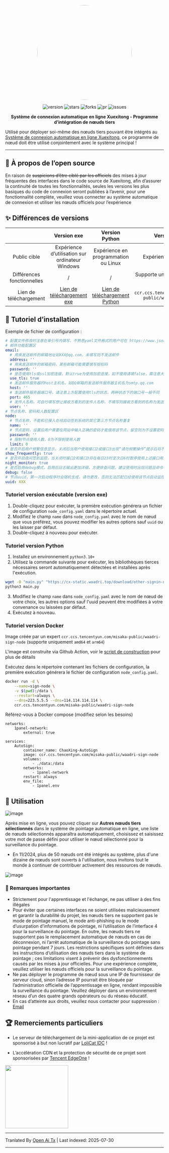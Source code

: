 <center><div align="center">

<img src="https://avatars.githubusercontent.com/u/90495619?v=4" width="300" height="300" style="border-radius: 50%"></img>

<img alt="version" src="https://img.shields.io/github/last-commit/WAADRI/ChaoXing_node_signin.svg?style=for-the-badge&label=%E6%9C%80%E5%90%8E%E6%9B%B4%E6%96%B0&logo=velog&logoColor=BE95FF&color=7B68EE"/></img>
<img alt="stars" src="https://img.shields.io/github/stars/WAADRI/ChaoXing_node_signin.svg?style=for-the-badge&label=Stars&logo=undertale&logoColor=orange&color=orange"/></img>
<img alt="forks" src="https://img.shields.io/github/forks/WAADRI/ChaoXing_node_signin.svg?style=for-the-badge&label=Forks&logo=stackshare&logoColor=f92f60&color=f92f60"/></img>
<img alt="pr" src="https://img.shields.io/github/issues-pr-closed/WAADRI/ChaoXing_node_signin.svg?style=for-the-badge&label=PR&logo=addthis&logoColor=green&color=0AC18E"/></img>
<img alt="issues" src="https://img.shields.io/github/issues/WAADRI/ChaoXing_node_signin.svg?style=for-the-badge&label=Issues&logo=openbugbounty&logoColor=e38dff&color=e38dff"/></img>

</div></center>

<div align="center" style="font-weight:bold"><b>Système de connexion automatique en ligne Xuexitong - Programme d’intégration de nœuds tiers</b></div> 


Utilisé pour déployer soi-même des nœuds tiers pouvant être intégrés au [Système de connexion automatique en ligne Xuexitong](https://cx.waadri.top/login), ce programme de nœud doit être utilisé conjointement avec le système principal !

---


## 🎃 À propos de l’open source
En raison de ~~suspicions d’être ciblé par les officiels~~ des mises à jour fréquentes des interfaces dans le code source de Xuexitong, afin d’assurer la continuité de toutes les fonctionnalités, seules les versions les plus basiques du code de connexion seront publiées à l’avenir, pour une fonctionnalité complète, veuillez vous connecter au système automatique de connexion et utiliser les nœuds officiels pour l’expérience


## ✨ Différences de versions

|          |                                    Version exe                                    |                                    Version Python                                     |                        Version Docker                         |
| :------: | :----------------------------------------------------------------------------: | :---------------------------------------------------------------------------------: | :-----------------------------------------------------------: |
| Public cible |                             Expérience d’utilisation sur ordinateur Windows                             |                              Expérience en programmation ou Linux                              |                  Expérience NAS ou Linux                   |
| Différences fonctionnelles |                                       /                                       |                                        /                                        |                  Supporte uniquement amd64 et arm64                  |
| Lien de téléchargement | [Lien de téléchargement exe](https://cx-static.waadri.top/download/other-signin-node.exe) | [Lien de téléchargement Python](https://cx-static.waadri.top/download/other-signin-node.py) | `ccr.ccs.tencentyun.com/misaka-public/waadri-sign-node` |

## 🎉 Tutoriel d’installation

Exemple de fichier de configuration :

```yaml
# 配置文件修改时注意在单引号内填写，不熟悉yaml文件格式的用户可在 https://www.json.cn/yaml-editor/ 中进行编辑并确认无误后粘贴回配置文件
# 邮件功能配置区
email:
  # 用来发送邮件的邮箱地址如XXX@qq.com，未填写则不发送邮件
  address: ''
  # 用来发送邮件的邮箱密码，某些邮箱可能需要填写授权码
  password: ''
  # 是否使用tls或ssl加密连接，默认true为使用加密连接，如不使用请填false，需注意大小写
  use_tls: true
  # 发送邮件服务器的host主机名，如QQ邮箱的发送邮件服务器主机名为smtp.qq.com
  host: ''
  # 发送邮件服务器端口号，请注意上方配置使用tls的状态，两种状态下的端口号一般不同
  port: 465
  # 发件人名称，可自行填写想让接收方看到的发件人名称，不填写则接收方看到的名称为发送人邮件地址
  user: ''
# 节点名称、密码和人数配置区
node:
  # 节点名称，不能和已接入在线自动签到系统的其它第三方节点名称重复
  name: ''
  # 节点密码，设置后用户需要在网站中输入正确的密码才能使用该节点，留空则为不设置密码，此时任何人均可使用该节点进行签到
  password: ''
  # 限制节点使用人数，0为不限制使用人数
  limit: 0
# 是否开启用户频繁信息显示，关闭后当用户使用接口2或接口3出现“请勿频繁操作”提示后将不会在控制台展示此类信息，默认true为显示，不显示请填false，需注意大小写
show_frequently: true
# 是否开启夜间签到监控，当关闭时接口2和接口3将在每日23时至次日6时暂停使用上述接口用户的签到监控，可尽量避免夜间频繁请求导致接口出现频繁提示，此配置不影响接口1在夜间进行监控，默认true为开启夜间监控，如不开启请填false，需注意大小写
night_monitor: true
# 是否启用debug模式，启用后日志输出更加详细，方便排查问题，建议使用时出现问题且命令行中未展示问题详细信息时再启用，默认false为不输出，要输出debug日志请填true，需注意大小写
debug: false
# 节点uuid，第一次启动程序时会随机生成，请勿更改，否则无法匹配已经使用该节点启动监控的用户信息
uuid: XXX
```

### Tutoriel version exécutable (version exe)

1. Double-cliquez pour exécuter, la première exécution générera un fichier de configuration `node_config.yaml` dans le répertoire actuel.  
2. Modifiez le champ `name` dans `node_config.yaml` avec le nom de nœud que vous préférez, vous pouvez modifier les autres options sauf `uuid` ou les laisser par défaut.  
3. Double-cliquez à nouveau pour exécuter.  

### Tutoriel version Python  
1. Installez un environnement `python3.10+`  
2. Utilisez la commande suivante pour exécuter, les bibliothèques tierces nécessaires seront automatiquement détectées et installées après l'exécution.
```bash
wget -O "main.py" "https://cx-static.waadri.top/download/other-signin-node.py"
python3 main.py
```
3. Modifiez le champ `name` dans `node_config.yaml` avec le nom de nœud de votre choix, les autres options sauf l'uuid peuvent être modifiées à votre convenance ou laissées par défaut.  
4. Exécutez à nouveau.  

### Tutoriel version Docker  

Image créée par un expert `ccr.ccs.tencentyun.com/misaka-public/waadri-sign-node` (supporte uniquement `amd64` et `arm64`)  

L'image est construite via Github Action, voir le [script de construction](https://github.com/Misaka-1314/SignNode-AutoBuild) pour plus de détails  

Exécutez dans le répertoire contenant les fichiers de configuration, la première exécution générera le fichier de configuration `node_config.yaml`.

```bash
docker run -d \
    --name=sign-node \
    -v $(pwd):/data \
    --restart=always \
    --dns=223.5.5.5 --dns=114.114.114.114 \
    ccr.ccs.tencentyun.com/misaka-public/waadri-sign-node
```

Référez-vous à Docker compose (modifiez selon les besoins)
```
networks:
    1panel-network:
        external: true
        
services:
    AutoSign:
        container_name: ChaoXing-AutoSign
        image: ccr.ccs.tencentyun.com/misaka-public/waadri-sign-node
        volumes:
            - ./data:/data
        networks:
            - 1panel-network
        restart: always
        env_file:
            - 1panel.env
```

## 🎉 Utilisation
![image](https://github.com/user-attachments/assets/a1808fbb-735d-46e1-86a1-67e81a969b9a)

Après mise en ligne, vous pouvez cliquer sur **Autres nœuds tiers sélectionnés** dans le système de pointage automatique en ligne, une liste de nœuds sélectionnés apparaîtra automatiquement, choisissez et saisissez votre mot de passe défini pour utiliser le nœud sélectionné pour la surveillance du pointage.

+ En 11/2024, plus de 50 nœuds ont été intégrés au système, plus d'une dizaine de nœuds sont ouverts à l'utilisation, nous invitons tout le monde à continuer de contribuer activement des ressources de nœuds.

![image](https://github.com/user-attachments/assets/bb4aee50-8ec7-4946-bc4c-0b55ca4a590c)

### 🎃 Remarques importantes
- Strictement pour l'apprentissage et l'échange, ne pas utiliser à des fins illégales
- Pour éviter que certaines interfaces ne soient utilisées malicieusement et garantir la durabilité du projet, les nœuds tiers ne supportent pas le mode de pointage manuel, le mode anti-phishing ou le mode d’usurpation d’informations de pointage, ni l’utilisation de l’interface 4 pour la surveillance du pointage. En outre, les nœuds tiers ne supportent pas le remplacement automatique de nœuds en cas de déconnexion, ni l’arrêt automatique de la surveillance du pointage sans pointage pendant 7 jours. Les restrictions spécifiques sont définies dans les instructions d’utilisation des nœuds tiers dans le système de pointage ; ces limitations visent à prévenir des dysfonctionnements causés par les mises à jour officielles. Pour une expérience complète, veuillez utiliser les nœuds officiels pour la surveillance du pointage.
- Ne pas déployer le programme de nœud sous une IP de fournisseur de serveur cloud, sinon l’adresse IP pourrait être bloquée par l’administration officielle de l’apprentissage en ligne, rendant impossible la surveillance du pointage. Veuillez déployer dans un environnement réseau d’un des quatre grands opérateurs ou du réseau éducatif.
- En cas d’atteinte aux droits, veuillez nous contacter pour suppression : [Email](https://raw.githubusercontent.com/WAADRI/ChaoXing_node_signin/main/mailto:WiFi86@qq.com)

## 🏆 Remerciements particuliers

+ Le serveur de téléchargement de la mini-application de ce projet est sponsorisé à but non lucratif par [LoliCat IDC](https://www.loricat.cn) !

+ L’accélération CDN et la protection de sécurité de ce projet sont sponsorisées par [Tencent EdgeOne](https://edgeone.ai/?from=github) !

<img src="https://doc.micono.eu.org/image/ad/腾讯云 EdgeOne.png" width="200"></img>


---

Tranlated By [Open Ai Tx](https://github.com/OpenAiTx/OpenAiTx) | Last indexed: 2025-07-30

---